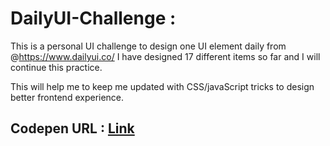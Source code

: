 # DailyUI-Challenge :

This is a personal UI challenge to design one UI element daily from @https://www.dailyui.co/
I have designed 17 different items so far and I will continue this practice. 

This will help me to keep me updated with CSS/javaScript tricks to design better frontend experience. 

## Codepen URL : [Link](https://codepen.io/emon535/pens/public)
